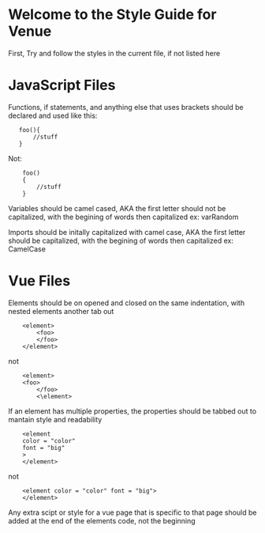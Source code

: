 # Welcome to the Style Guide for Venue

First, Try and follow the styles in the current file, if not listed here

# JavaScript Files

Functions, if statements, and anything else that uses brackets should be declared and used like this:

```
   foo(){
       //stuff
   }
```

Not:

```
    foo()
    {
        //stuff
    }
```

Variables should be camel cased, AKA the first letter should not be capitalized, with the begining of words then capitalized
ex: varRandom

Imports should be initally capitalized with camel case, AKA the first letter should be capitalized, with the begining of words then capitalized
ex: CamelCase

# Vue Files

Elements should be on opened and closed on the same indentation, with nested elements another tab out

```
    <element>
        <foo>
        </foo>
    </element>
```

not

```
    <element>
    <foo>
        </foo>
        <\element>
```

If an element has multiple properties, the properties should be tabbed out to mantain style and readability

```
    <element
    color = "color"
    font = "big"
    >
    </element>
```

not

```
    <element color = "color" font = "big">
    </element>
```

Any extra scipt or style for a vue page that is specific to that page should be added at the end of the elements code, not the beginning
